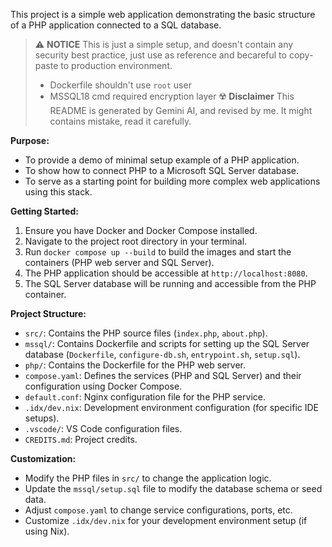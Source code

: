 This project is a simple web application demonstrating the basic structure of a PHP application connected to a SQL database.

> ⚠️ **NOTICE**
> This is just a simple setup, and doesn't contain any security best practice, just use as reference and becareful to copy-paste to production environment.
>
> - Dockerfile shouldn't use `root` user
> - MSSQL18 cmd required encryption layer
> ☢️ **Disclaimer**
> This README is generated by Gemini AI, and revised by me.
> It might contains mistake, read it carefully.

**Purpose:**

*   To provide a demo of minimal setup example of a PHP application.
*   To show how to connect PHP to a Microsoft SQL Server database.
*   To serve as a starting point for building more complex web applications using this stack.

**Getting Started:**

1.  Ensure you have Docker and Docker Compose installed.
2.  Navigate to the project root directory in your terminal.
3.  Run `docker compose up --build` to build the images and start the containers (PHP web server and SQL Server).
4.  The PHP application should be accessible at `http://localhost:8080`.
5.  The SQL Server database will be running and accessible from the PHP container.

**Project Structure:**

*   `src/`: Contains the PHP source files (`index.php`, `about.php`).
*   `mssql/`: Contains Dockerfile and scripts for setting up the SQL Server database (`Dockerfile`, `configure-db.sh`, `entrypoint.sh`, `setup.sql`).
*   `php/`: Contains the Dockerfile for the PHP web server.
*   `compose.yaml`: Defines the services (PHP and SQL Server) and their configuration using Docker Compose.
*   `default.conf`: Nginx configuration file for the PHP service.
*   `.idx/dev.nix`: Development environment configuration (for specific IDE setups).
*   `.vscode/`: VS Code configuration files.
*   `CREDITS.md`: Project credits.

**Customization:**

*   Modify the PHP files in `src/` to change the application logic.
*   Update the `mssql/setup.sql` file to modify the database schema or seed data.
*   Adjust `compose.yaml` to change service configurations, ports, etc.
*   Customize `.idx/dev.nix` for your development environment setup (if using Nix).

